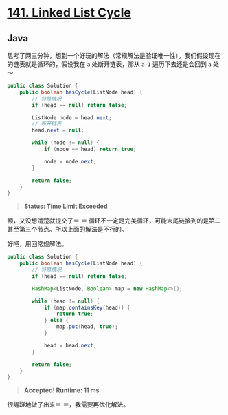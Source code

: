 # [141. Linked List Cycle](https://leetcode.com/problems/linked-list-cycle/)

## Java

思考了两三分钟，想到一个好玩的解法（常规解法是验证唯一性）。我们假设现在的链表就是循环的，假设我在 `a` 处断开链表，那从 `a-1` 遍历下去还是会回到 `a` 处～

```java
public class Solution {
    public boolean hasCycle(ListNode head) {
        // 特殊情况
        if (head == null) return false;

        ListNode node = head.next;
        // 断开链表
        head.next = null;

        while (node != null) {
            if (node == head) return true;

            node = node.next;
        }

        return false;
    }
}
```

> **Status: Time Limit Exceeded**

额，又没想清楚就提交了＝ ＝ 循环不一定是完美循环，可能末尾链接到的是第二甚至第三个节点。所以上面的解法是不行的。

好吧，用回常规解法。

```java
public class Solution {
    public boolean hasCycle(ListNode head) {
        // 特殊情况
        if (head == null) return false;

        HashMap<ListNode, Boolean> map = new HashMap<>();

        while (head != null) {
            if (map.containsKey(head)) {
                return true;
            } else {
                map.put(head, true);
            }

            head = head.next;
        }

        return false;
    }
}
```

> **Accepted! Runtime: 11 ms**

很龌蹉地做了出来＝ ＝，我需要再优化解法。
